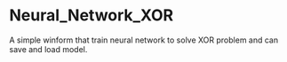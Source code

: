 # Neural_Network_XOR
 A simple winform that train neural network to solve XOR problem and can save and load model.
